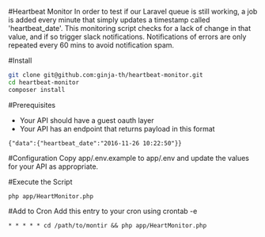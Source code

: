 #Heartbeat Monitor
In order to test if our Laravel queue is still working, a job is added every minute that simply
updates a timestamp called 'heartbeat_date'.  This monitoring script checks for a lack of change
in that value, and if so trigger slack notifications.  Notifications of errors are only
repeated every 60 mins to avoid notification spam.

#Install
```bash
git clone git@github.com:ginja-th/heartbeat-monitor.git
cd heartbeat-monitor
composer install
```
#Prerequisites
* Your API should have a guest oauth layer
* Your API has an endpoint that returns payload in this format 
```
{"data":{"heartbeat_date":"2016-11-26 10:22:50"}}
```
#Configuration
Copy app/.env.example to app/.env and update the values for your API as appropriate.

#Execute the Script
```
php app/HeartMonitor.php

```

#Add to Cron
Add this entry to your cron using crontab -e

```
* * * * * cd /path/to/montir && php app/HeartMonitor.php
```